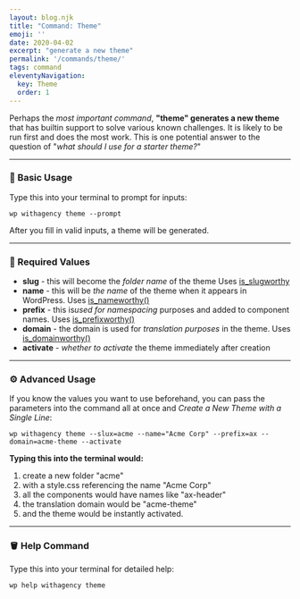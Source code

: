 ```yaml
---
layout: blog.njk
title: "Command: Theme"
emoji: ''
date: 2020-04-02
excerpt: "generate a new theme"
permalink: '/commands/theme/'
tags: command
eleventyNavigation:
  key: Theme
  order: 1
---
```


Perhaps the *most important command*, **"theme" generates a new theme** that has builtin support to solve various known challenges. It is likely to be run first and does the most work. This is one potential answer to the question of "*what should I use for a starter theme?*"

***

### 🎉 Basic Usage


Type this into your terminal to prompt for inputs:
```
wp withagency theme --prompt
```

After you fill in valid inputs, a theme will be generated.

***

### 📌 Required Values

- **slug** - this will become the *folder name* of the theme Uses [is_slugworthy](/reference/class/#slug)
- **name** - this will be *the name* of the theme when it appears in WordPress. Uses [is_nameworthy()](/reference/class/#name)
- **prefix** - this is*used for namespacing* purposes and added to component names. Uses [is_prefixworthy()](/reference/class/#prefix)
- **domain** - the domain is used for *translation purposes* in the theme. Uses [is_domainworthy()](/reference/class/#domain)
- **activate** - *whether to activate* the theme immediately after creation

***

### ⚙️ Advanced Usage
If you know the values you want to use beforehand, you can pass the parameters into the command all at once and *Create a New Theme with a Single Line*:
<br /><div class="longcode">`wp withagency theme --slux=acme --name="Acme Corp" --prefix=ax --domain=acme-theme --activate`</div>

**Typing this into the terminal would:**
1. create a new folder "acme" 
2. with a style.css referencing the name "Acme Corp"
3. all the components would have names like "ax-header" 
4. the translation domain would be "acme-theme" 
5. and the theme would be instantly activated.

***

### 🪣 Help Command

Type this into your terminal for detailed help:
```
wp help withagency theme
```